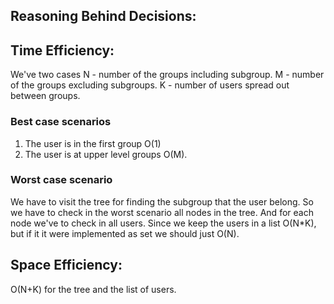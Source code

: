 
## Reasoning Behind Decisions:

## Time Efficiency:
We've two cases
N - number of the groups including subgroup.
M - number of the groups excluding subgroups.
K - number of users spread out between groups.

### Best case scenarios
1. The user is in the first group O(1) 
2. The user is at upper level groups O(M).
### Worst case scenario
We have to visit the tree for finding the subgroup that the user belong. 
So we have to check in the worst scenario all nodes in the tree. And for each
node we've to check in all users. Since we keep the users in a list O(N*K),
but if it it were implemented as set we should just O(N).
## Space Efficiency:
O(N+K) for the tree and the list of users.
